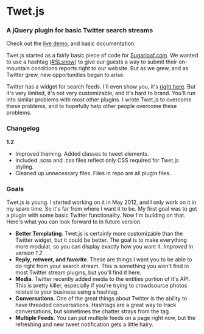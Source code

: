 Twet.js
=======

### A jQuery plugin for basic Twitter search streams

Check out the [live demo](http://frxnz.github.com/twetjs), and basic documentation.

Twet.js started as a fairly basic piece of code for [Sugarloaf.com](http://www.sugarloaf.com). We wanted to use a hashtag ([#SLsnow](https://www.twitter.com/#!/%23SLsnow)) to give our guests a way to submit their on-mountain conditions reports right to our website. But as we grew, and as Twitter grew, new opportunities began to arise.

Twitter has a widget for search feeds. I'll even show you, it's [right here](https://twitter.com/about/resources/widgets/widget_search). But it's very limited, it's not very customizable, and it's hard to brand. You'll run into similar problems with most other plugins. I wrote Twet.js to overcome these problems, and to hopefully help other people overcome these problems.

### Changelog
**1.2**

* Improved theming. Added classes to tweet elements.
* Included .scss and .css files reflect only CSS required for Twet.js styling.
* Cleaned up unnecessary files. Files in repo are all plugin files.

### Goals
Twet.js is young. I started working on it in May 2012, and I only work on it in my spare time. So it's far from where I want it to be. My first goal was to get a plugin with some basic Twitter functionality. Now I'm building on that. Here's what you can look forward to in future version.

- **Better Templating**. Twet.js is certainly more customizable than the Twitter widget, but it could be better. The goal is to make everything more modular, so you can display exactly how you want it. *Improved in version 1.2*.
- **Reply, retweet, and favorite**. These are things I want you to be able to do right from your search stream. This is something you won't find in most Twitter stream plugins, but you'll find it here.
- **Media**. Twitter recently added media to the entities portion of it's API. This is pretty killer, especially if you're trying to crowdsource photos related to your business using a hashtag.
- **Conversations**. One of the great things about Twitter is the ability to have threaded conversations. Hashtags are a great way to track conversations, but sometimes the chatter strays from the tag.
- **Multiple Feeds**. You can put multiple feeds on a page right now, but the refreshing and new tweet notification gets a little hairy.